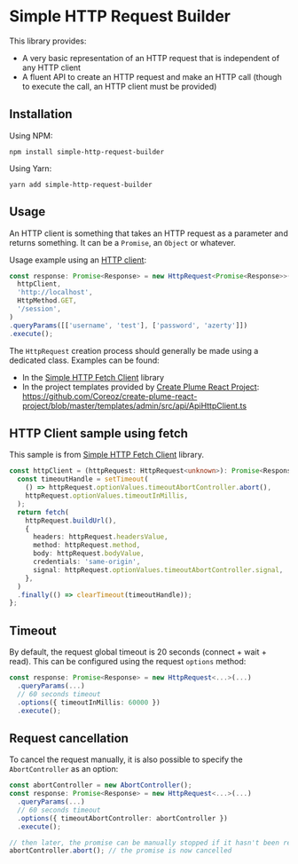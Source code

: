 Simple HTTP Request Builder
===========================

This library provides:
- A very basic representation of an HTTP request that is independent of any HTTP client
- A fluent API to create an HTTP request and make an HTTP call (though to execute the call, an HTTP client must be provided)

Installation
------------
Using NPM:
```
npm install simple-http-request-builder
```

Using Yarn:
```
yarn add simple-http-request-builder
```

Usage
-----
An HTTP client is something that takes an HTTP request as a parameter and returns something.
It can be a `Promise`, an `Object` or whatever.

Usage example using an [HTTP client](#http-client-sample-using-fetch):
```typescript
const response: Promise<Response> = new HttpRequest<Promise<Response>>(
  httpClient,
  'http://localhost',
  HttpMethod.GET,
  '/session',
)
.queryParams([['username', 'test'], ['password', 'azerty']])
.execute();
```

The `HttpRequest` creation process should generally be made using a dedicated class.
Examples can be found:
- In the [Simple HTTP Fetch Client](https://github.com/Coreoz/simple-http-request-builder) library
- In the project templates provided by
[Create Plume React Project](https://github.com/Coreoz/create-plume-react-project):
<https://github.com/Coreoz/create-plume-react-project/blob/master/templates/admin/src/api/ApiHttpClient.ts>

HTTP Client sample using fetch
------------------------------
This sample is from [Simple HTTP Fetch Client](https://github.com/Coreoz/simple-http-request-builder) library.

```typescript
const httpClient = (httpRequest: HttpRequest<unknown>): Promise<Response> => {
  const timeoutHandle = setTimeout(
    () => httpRequest.optionValues.timeoutAbortController.abort(),
    httpRequest.optionValues.timeoutInMillis,
  );
  return fetch(
    httpRequest.buildUrl(),
    {
      headers: httpRequest.headersValue,
      method: httpRequest.method,
      body: httpRequest.bodyValue,
      credentials: 'same-origin',
      signal: httpRequest.optionValues.timeoutAbortController.signal,
    },
  )
  .finally(() => clearTimeout(timeoutHandle));
};
```

Timeout
-------
By default, the request global timeout is 20 seconds (connect + wait + read). This can be configured using the request `options` method:
```typescript
const response: Promise<Response> = new HttpRequest<...>(...)
  .queryParams(...)
  // 60 seconds timeout
  .options({ timeoutInMillis: 60000 })
  .execute();
```

Request cancellation
--------------------
To cancel the request manually, it is also possible to specify the `AbortController` as an option:
```typescript
const abortController = new AbortController();
const response: Promise<Response> = new HttpRequest<...>(...)
  .queryParams(...)
  // 60 seconds timeout
  .options({ timeoutAbortController: abortController })
  .execute();

// then later, the promise can be manually stopped if it hasn't been resolved
abortController.abort(); // the promise is now cancelled
```
